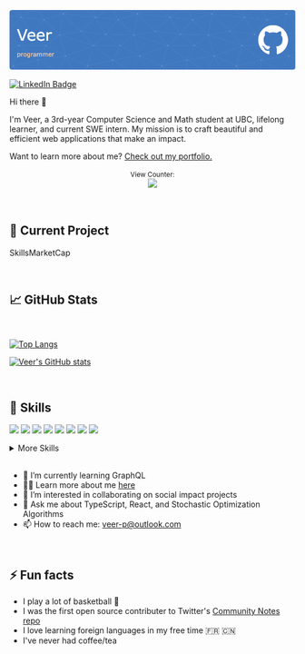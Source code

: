 [![Veer's GitHub Header](./assets/new-header.png)](https://veerbia.github.io)

[![LinkedIn Badge](https://img.shields.io/badge/LinkedIn-Profile-informational?style=flat&logo=linkedin&logoColor=white&color=0D76A8)](https://www.linkedin.com/in/veerbhatia/)

Hi there 👋 

I'm Veer, a 3rd-year Computer Science and Math student at UBC, lifelong learner, and current SWE intern. My mission is to craft beautiful and efficient web applications that make an impact. 

Want to learn more about me? [Check out my portfolio.](https://veerbia.github.io)

<p align="center">
<small>View Counter:</small><br>
<img src="https://profile-counter.glitch.me/veerbia/count.svg" /> 
</p>

<br>

## 🔭 Current Project

SkillsMarketCap

<br>

## &#x1f4c8; GitHub Stats
<br>

[![Top Langs](https://github-readme-stats.vercel.app/api/top-langs/?username=veerbia&hide=jupyter%20notebook&layout=compact&title_color=FFFFFF&text_color=c9cacc&icon_color=30475E&bg_color=222831)](https://github.com/anuraghazra/github-readme-stats)

[![Veer's GitHub stats](https://github-readme-stats.vercel.app/api?username=veerbia&show_icons=true&title_color=FFFFFF&text_color=c9cacc&icon_color=30475E&bg_color=222831)](https://github.com/anuraghazra/github-readme-stats)

<br>

## 💼 Skills

![](https://img.shields.io/badge/Markup-HTML-informational?style=flat&logo=html5&logoColor=white&color=30475E)
![](https://img.shields.io/badge/Style-CSS-informational?style=flat&logo=css3&logoColor=white&color=30475E)
![](https://img.shields.io/badge/Code-JS-informational?style=flat&logo=javascript&logoColor=white&color=30475E)
![](https://img.shields.io/badge/Code-React-informational?style=flat&logo=react&logoColor=white&color=30475E)
![](https://img.shields.io/badge/Code-Next.js-informational?style=flat&logo=next.js&logoColor=white&color=30475E)
![](https://img.shields.io/badge/Code-Firebase-informational?style=flat&logo=firebase&logoColor=white&color=30475E)
![](https://img.shields.io/badge/Code-Java-informational?style=flat&logo=java&logoColor=white&color=30475E)
![](https://img.shields.io/badge/Code-R-informational?style=flat&logo=R&logoColor=white&color=30475E)

<details>
<summary>More Skills</summary>
<br>

![](https://img.shields.io/badge/Style-Bootstrap-informational?style=flat&logo=bootstrap&logoColor=white&color=30475E)
![](https://img.shields.io/badge/Tools-GitHub-informational?style=flat&logo=GitHub&logoColor=white&color=30475E)
![](https://img.shields.io/badge/Tools-Styled%20Components-informational?style=flat&logo=StyledComponents&logoColor=white&color=30475E)
![](https://img.shields.io/badge/Tools-ChakraUI-informational?style=flat&logo=chakraui&logoColor=white&color=30475E)
![](https://img.shields.io/badge/Tools-npm-informational?style=flat&logo=npm&logoColor=white&color=30475E)
![](https://img.shields.io/badge/Tools-Vercel-informational?style=flat&logo=Vercel&logoColor=white&color=30475E)


</details>

<br>


- 🌱 I’m currently learning GraphQL
- 👨‍💻 Learn more about me [here](https://veerbia.github.io) 
- 👯 I’m interested in collaborating on social impact projects 
- 💬 Ask me about TypeScript, React, and Stochastic Optimization Algorithms
- 📫 How to reach me: [veer-p@outlook.com](mailto:veer-p@outlook.com)

<br>

## ⚡ Fun facts
- I play a lot of basketball 🏀
- I was the first open source contributer to Twitter's [Community Notes repo](https://github.com/twitter/communitynotes)
- I love learning foreign languages in my free time 🇫🇷 🇨🇳 
- I've never had coffee/tea



